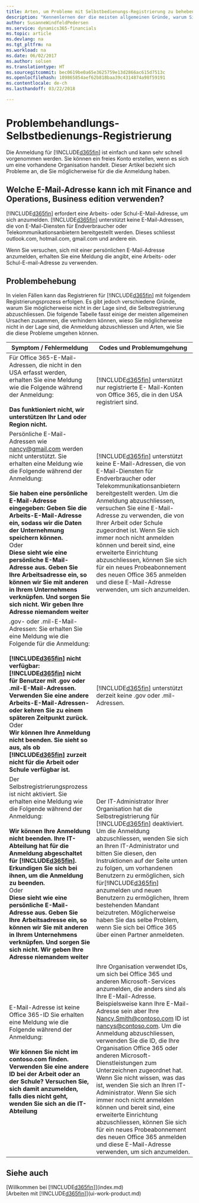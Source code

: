 ```yaml
---
title: Arten, um Probleme mit Selbstbedienungs-Registrierung zu beheben oder zu arbeiten | Microsoft Docs
description: "Kennenlernen der die meisten allgemeinen Gründe, warum Sie möglicherweise nicht in der Lage sind, die die Anmeldung mit Finance and Operations, Business edition abzuschliessen, und Möglichkeiten, das Problem zu beheben."
author: SusanneWindfeldPedersen
ms.service: dynamics365-financials
ms.topic: article
ms.devlang: na
ms.tgt_pltfrm: na
ms.workload: na
ms.date: 06/02/2017
ms.author: solsen
ms.translationtype: HT
ms.sourcegitcommit: bec0619be0a65e3625759e13d2866ac615d7513c
ms.openlocfilehash: 109865854aef62b818baa39c4314874a98f59191
ms.contentlocale: de-ch
ms.lasthandoff: 03/22/2018

---
```

# <a name="troubleshooting-self-service-sign-up"></a>Problembehandlungs-Selbstbedienungs-Registrierung
Die Anmeldung für [!INCLUDE[d365fin](includes/d365fin_md.md)] ist einfach und kann sehr schnell vorgenommen werden. Sie können ein freies Konto erstellen, wenn es sich um eine vorhandene Organisation handelt. Dieser Artikel bezieht sich Probleme an, die Sie möglicherweise für die die Anmeldung haben.

## <a name="what-email-address-can-i-use-with-finance-and-operations-business-edition"></a>Welche E-Mail-Adresse kann ich mit Finance and Operations, Business edition verwenden?
[!INCLUDE[d365fin](includes/d365fin_md.md)] erfordert eine Arbeits- oder Schul-E-Mail-Adresse, um sich anzumelden. [!INCLUDE[d365fin](includes/d365fin_md.md)] unterstützt keine E-Mail-Adressen, die von E-Mail-Diensten für Endverbraucher oder Telekommunikationsanbietern bereitgestellt werden. Dieses schliesst outlook.com, hotmail.com, gmail.com und andere ein.

Wenn Sie versuchen, sich mit einer persönlichen E-Mail-Adresse anzumelden, erhalten Sie eine Meldung die angibt, eine Arbeits- oder Schul-E-mail-Adresse zu verwenden.

## <a name="troubleshooting"></a>Problembehebung
In vielen Fällen kann das Registrieren für [!INCLUDE[d365fin](includes/d365fin_md.md)]  mit folgendem Registrierungsprozess erfolgen. Es gibt jedoch verschiedene Gründe, warum Sie möglicherweise nicht in der Lage sind, die Selbstregistrierung abzuschliessen. Die folgende Tabelle fasst einige der meisten allgemeinen Ursachen zusammen, die verhindern können, wieso Sie möglicherweise nicht in der Lage sind, die Anmeldung abzuschliessen und Arten, wie Sie die diese Probleme umgehen können.

| Symptom / Fehlermeldung | Codes und Problemumgehung |
| --- | --- |
| Für Office 365-E-Mail-Adressen, die nicht in den USA erfasst werden, erhalten Sie eine Meldung wie die Folgende während der Anmeldung:<br /><br />**Das funktioniert nicht, wir unterstützen Ihr Land oder Region nicht.** |[!INCLUDE[d365fin](includes/d365fin_md.md)] unterstützt nur registrierte E- Mail-Konten von Office 365, die in den USA registriert sind. |
| Persönliche E-Mail-Adressen wie nancy@gmail.com werden nicht unterstützt. Sie erhalten eine Meldung wie die Folgende während der Anmeldung:<br /><br />**Sie haben eine persönliche E-Mail-Adresse eingegeben: Geben Sie die Arbeits-E-Mail-Adresse ein, sodass wir die Daten der Unternehmung speichern können.**<br> Oder <br> **Diese sieht wie eine persönliche E-Mail-Adresse aus. Geben Sie Ihre Arbeitsadresse ein, so können wir Sie mit anderen in Ihrem Unternehmens verknüpfen. Und sorgen Sie sich nicht. Wir geben Ihre Adresse niemandem weiter** |[!INCLUDE[d365fin](includes/d365fin_md.md)] unterstützt keine E-Mail-Adressen, die von E-Mail-Diensten für Endverbraucher oder Telekommunikationsanbietern bereitgestellt werden. Um die Anmeldung abzuschliessen, versuchen Sie eine E-Mail-Adresse zu verwenden, die von Ihrer Arbeit oder Schule zugeordnet ist. Wenn Sie sich immer noch nicht anmelden können und bereit sind, eine erweiterte Einrichtung abzuschliessen, können Sie sich für ein neues Probeabonnement des neuen Office 365 anmelden und diese E-Mail-Adresse verwenden, um sich anzumelden. |
| .gov- oder .mil-E-Mail-Adressen: Sie erhalten Sie eine Meldung wie die Folgende für die Anmeldung:<br /><br />**[!INCLUDE[d365fin](includes/d365fin_md.md)] nicht verfügbar: [!INCLUDE[d365fin](includes/d365fin_md.md)] nicht für Benutzer mit .gov oder .mil-E-Mail-Adressen. Verwenden Sie eine andere Arbeits-E-Mail-Adressen- oder kehren Sie zu einem späteren Zeitpunkt zurück.** <br>Oder <br>**Wir können Ihre Anmeldung nicht beenden. Sie sieht so aus, als ob [!INCLUDE[d365fin](includes/d365fin_md.md)] zurzeit nicht für die Arbeit oder Schule verfügbar ist.** |[!INCLUDE[d365fin](includes/d365fin_md.md)] unterstützt derzeit keine .gov oder .mil-Adressen. |
| Der Selbstregistrierungsprozess ist nicht aktiviert. Sie erhalten eine Meldung wie die Folgende während der Anmeldung:<br /><br />**Wir können Ihre Anmeldung nicht beenden. Ihre IT-Abteilung hat für die Anmeldung abgeschaltet für [!INCLUDE[d365fin](includes/d365fin_md.md)]. Erkundigen Sie sich bei ihnen, um die Anmeldung zu beenden.** <br>Oder <br> **Diese sieht wie eine persönliche E-Mail-Adresse aus. Geben Sie Ihre Arbeitsadresse ein, so können wir Sie mit anderen in Ihrem Unternehmens verknüpfen. Und sorgen Sie sich nicht. Wir geben Ihre Adresse niemandem weiter** |Der IT-Administrator Ihrer Organisation hat die Selbstregistrierung für [!INCLUDE[d365fin](includes/d365fin_md.md)] deaktiviert. Um die Anmeldung abzuschliessen, wenden Sie sich an Ihren IT-Administrator und bitten Sie diesen, den Instruktionen auf der Seite unten zu folgen, um vorhandenen Benutzern zu ermöglichen, sich für[!INCLUDE[d365fin](includes/d365fin_md.md)] anzumelden und neuen Benutzern zu ermöglichen, Ihrem bestehenden Mandant beizutreten. Möglicherweise haben Sie das selbe Problem, wenn Sie sich bei Office 365 über einen Partner anmeldeten. |
| E-Mail-Adresse ist keine Office 365-ID Sie erhalten eine Meldung wie die Folgende während der Anmeldung:<br /><br />**Wir können Sie nicht im contoso.com finden. Verwenden Sie eine andere ID bei der Arbeit oder an der Schule? Versuchen Sie, sich damit anzumelden, falls dies nicht geht, wenden Sie sich an die  IT-Abteilung** |Ihre Organisation verwendet IDs, um sich bei Office 365 und anderen Microsoft-Services anzumelden, die anders sind als Ihre E-Mail-Adresse. Beispielsweise kann Ihre E-Mail-Adresse sein aber Ihre Nancy.Smith@contoso.com ID ist nancys@contoso.com. Um die Anmeldung abzuschliessen,  verwenden Sie die ID, die Ihre Organisation Office 365 oder anderen Microsoft-Dienstleistungen zum Unterzeichnen zugeordnet hat. Wenn Sie nicht wissen, was das ist, wenden Sie sich an Ihren IT-Administrator. Wenn Sie sich immer noch nicht anmelden können und bereit sind, eine erweiterte Einrichtung abzuschliessen, können Sie sich für ein neues Probeabonnement des neuen Office 365 anmelden und diese E-Mail-Adresse verwenden, um sich anzumelden. |

## <a name="see-also"></a>Siehe auch
[Willkommen bei [!INCLUDE[d365fin](includes/d365fin_long_md.md)]](index.md)  
[Arbeiten mit [!INCLUDE[d365fin](includes/d365fin_md.md)]](ui-work-product.md)

